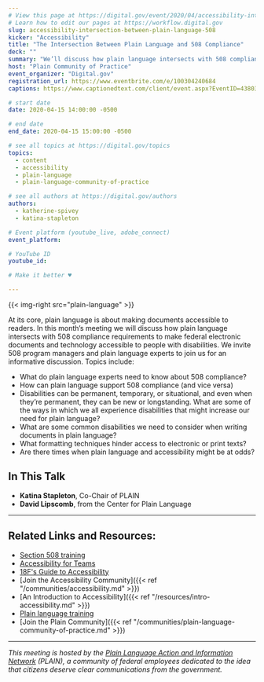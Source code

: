 ```yaml
---
# View this page at https://digital.gov/event/2020/04/accessibility-intersection-between-plain-language-508
# Learn how to edit our pages at https://workflow.digital.gov
slug: accessibility-intersection-between-plain-language-508
kicker: "Accessibility"
title: "The Intersection Between Plain Language and 508 Compliance"
deck: ""
summary: "We’ll discuss how plain language intersects with 508 compliance requirements to make federal electronic documents and information technology accessible to people with disabilities."
host: "Plain Community of Practice"
event_organizer: "Digital.gov"
registration_url: https://www.eventbrite.com/e/100304240684
captions: https://www.captionedtext.com/client/event.aspx?EventID=4380373&CustomerID=321

# start date
date: 2020-04-15 14:00:00 -0500

# end date
end_date: 2020-04-15 15:00:00 -0500

# see all topics at https://digital.gov/topics
topics:
  - content
  - accessibility
  - plain-language
  - plain-language-community-of-practice

# see all authors at https://digital.gov/authors
authors:
  - katherine-spivey
  - katina-stapleton

# Event platform (youtube_live, adobe_connect)
event_platform: 

# YouTube ID
youtube_id:

# Make it better ♥

---
```


{{< img-right src="plain-language" >}}

At its core, plain language is about making documents accessible to readers. In this month’s meeting we will discuss how plain language intersects with 508 compliance requirements to make federal electronic documents and technology accessible to people with disabilities. We invite 508 program managers and plain language experts to join us for an informative discussion. Topics include:

 - What do plain language experts need to know about 508 compliance?
 - How can plain language support 508 compliance (and vice versa)
 - Disabilities can be permanent, temporary, or situational, and even when they’re permanent, they can be new or longstanding. What are some of the ways in which we all experience disabilities that might increase our need for plain language?
 - What are some common disabilities we need to consider when writing documents in plain language?
 - What formatting techniques hinder access to electronic or print texts?
 - Are there times when plain language and accessibility might be at odds?

## In This Talk

- **Katina Stapleton**, Co-Chair of PLAIN
- **David Lipscomb**, from the Center for Plain Language

---

## Related Links and Resources:

 - [Section 508 training](https://www.section508.gov/training)
 - [Accessibility for Teams](https://accessibility.digital.gov/)
 - [18F's Guide to Accessibility](https://accessibility.18f.gov/)
 - [Join the Accessibility Community]({{< ref "/communities/accessibility.md" >}})
 - [An Introduction to Accessibility]({{< ref "/resources/intro-accessibility.md" >}})
 - [Plain language training](https://plainlanguage.gov/)
 - [Join the Plain Community]({{< ref "/communities/plain-language-community-of-practice.md" >}})


 ---

 *This meeting is hosted by the [Plain Language Action and Information Network](https://plainlanguage.gov/) (PLAIN), a community of federal employees dedicated to the idea that citizens deserve clear communications from the government.*
